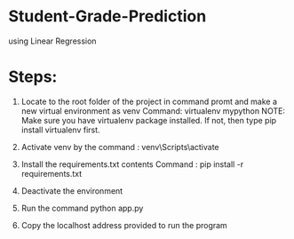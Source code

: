 # Student-Grade-Prediction

using Linear Regression

# Steps:

1. Locate to the root folder of the project in command promt and make a new virtual environment as venv
Command: virtualenv mypython
NOTE: Make sure you have virtualenv package installed. If not, then type pip install virtualenv first.

2. Activate venv by the command : venv\Scripts\activate

3. Install the requirements.txt contents
Command : pip install -r requirements.txt

4. Deactivate the environment

5. Run the command python app.py

6. Copy the localhost address provided to run the program





